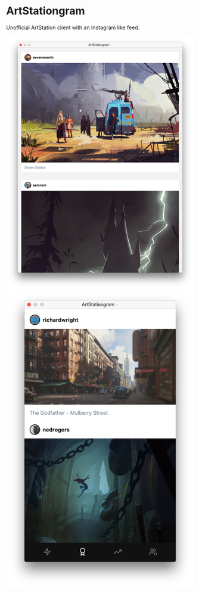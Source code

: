 # ArtStationgram

Unofficial ArtStation client with an Instagram like feed.

![](./screen-01.png)
![](./screen-02.png)
